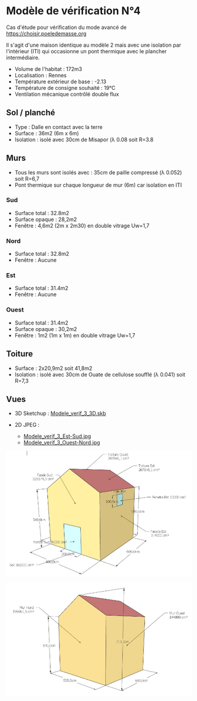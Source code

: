 # Modèle de vérification N°4

Cas d'étude pour vérification du mode avancé de https://choisir.poeledemasse.org 

Il s'agit d'une maison identique au modèle 2 mais avec une isolation par l'intérieur (ITI) qui occasionne un pont thermique avec le plancher intermédiaire.

* Volume de l'habitat : 172m3
* Localisation :  Rennes
* Température extérieur de base : -2.13
* Température de consigne souhaité : 19°C
* Ventilation mécanique contrôlé double flux

## Sol / planché

* Type : Dalle en contact avec la terre
* Surface : 36m2 (6m x 6m)
* Isolation : isolé avec 30cm de Misapor (λ 0.08 soit R=3.8

## Murs

* Tous les murs sont isolés avec : 35cm de paille compressé (λ 0.052) soit R=6,7
* Pont thermique sur chaque longueur de mur (6m) car isolation en ITI

### Sud

* Surface total : 32.8m2
* Surface opaque : 28,2m2
* Fenêtre : 4,6m2 (2m x 2m30) en double vitrage Uw=1,7

### Nord

* Surface total : 32.8m2
* Fenêtre : Aucune

### Est

* Surface total : 31.4m2
* Fenêtre : Aucune

### Ouest

* Surface total : 31.4m2
* Surface opaque : 30,2m2
* Fenêtre : 1m2 (1m x 1m) en double vitrage Uw=1,7

## Toiture

* Surface : 2x20,9m2 soit 41,8m2
* Isolation : isolé avec 30cm de Ouate de cellulose soufflé  (λ 0.041) soit R=7,3

## Vues

* 3D Sketchup : [Modele_verif_3_3D.skb](../3/Modele_verif_3_3D.skb)

* 2D JPEG : 
  * [Modele_verif_3_Est-Sud.jpg](../3/Modele_verif_3_Est-Sud.jpg)
  * [Modele_verif_3_Ouest-Nord.jpg](../3/Modele_verif_3_Ouest-Nord.jpg)

![](../3/Modele_verif_3_Est-Sud.jpg)

![](../3/Modele_verif_3_Ouest-Nord.jpg)